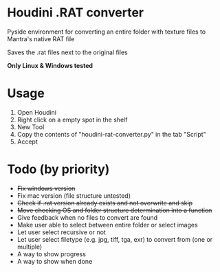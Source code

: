 # Houdini .RAT converter
Pyside environment for converting an entire folder with texture files to Mantra's native RAT file

Saves the .rat files next to the original files

**Only Linux & Windows tested**
&nbsp;

# Usage
1. Open Houdini
2. Right click on a empty spot in the shelf
3. New Tool
4. Copy the contents of "houdini-rat-converter.py" in the tab "Script"
5. Accept

# Todo (by priority)
* ~~Fix windows version~~
* Fix mac version (file structure untested)
* ~~Check if .rat version already exists and not overwrite and skip~~
* ~~Move checking OS and folder structure determination into a function~~
* Give feedback when no files to convert are found
* Make user able to select between entire folder or select images
* Let user select recursive or not
* Let user select filetype (e.g. jpg, tiff, tga, exr) to convert from (one or multiple)
* A way to show progress
* A way to show when done

